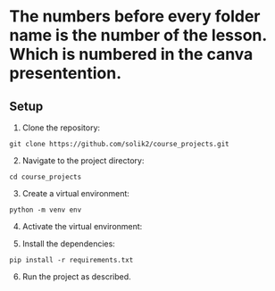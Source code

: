 # The numbers before every folder name is the number of the lesson. Which is numbered in the canva presentention.


## Setup

1. Clone the repository:
  ```
  git clone https://github.com/solik2/course_projects.git
  ```


2. Navigate to the project directory:
  ```
  cd course_projects
  ```


3. Create a virtual environment:
  ```
  python -m venv env
  ```


4. Activate the virtual environment:


5. Install the dependencies:
  ```
  pip install -r requirements.txt
  ```

6. Run the project as described.
